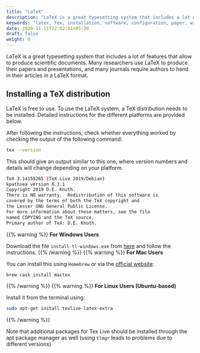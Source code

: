```yaml
---
title: "LaTeX"
description: "LaTeX is a great typesetting system that includes a lot of features that allow to produce scientific documents."
keywords: "latex, tex, installation, software, configuration, paper, writing, text, typesetting"
date: 2020-11-11T22:02:51+05:30
draft: false
weight: 9
---
```


LaTeX is a great typesetting system that includes a lot of features that allow to produce scientific documents. Many researchers use LaTeX to produce their papers and presentations, and many journals require authors to hand in their articles in a LaTeX format.

## Installing a TeX distribution
LaTeX is free to use. To use the LaTeX system, a TeX distribution needs to be installed. Detailed instructions for the different platforms are provided below.

After following the instructions, check whether everything worked by checking the output of the following command:

```bash
tex --version
```

This should give an output similar to this one, where version numbers and details will change depending on your platform.

```bash
TeX 3.14159265 (TeX Live 2019/Debian)
kpathsea version 6.3.1
Copyright 2019 D.E. Knuth.
There is NO warranty.  Redistribution of this software is
covered by the terms of both the TeX copyright and
the Lesser GNU General Public License.
For more information about these matters, see the file
named COPYING and the TeX source.
Primary author of TeX: D.E. Knuth.
```

{{% warning %}}
**For Windows Users**

Download the file `install-tl-windows.exe` from [here](https://www.tug.org/texlive/acquire-netinstall.html) and follow the instructions.
{{% /warning %}}
{{% warning %}}
**For Mac Users**

You can install this using `Homebrew` or via the [official website](https://www.tug.org/mactex/):

```bash
brew cask install mactex
```
{{% /warning %}}
{{% warning %}}
**For Linux Users (Ubuntu-based)**

Install it from the terminal using:

```bash
sudo apt-get install texlive-latex-extra
```
{{% /warning %}}

Note that additional packages for Tex Live should be installed through the apt package manager as well (using `tlmgr` leads to problems due to different versions)
